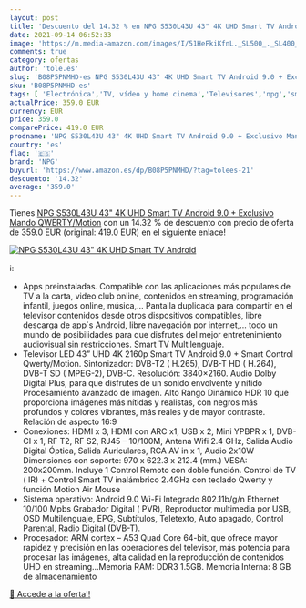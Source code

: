 ```yaml
---
layout: post
title: 'Descuento del 14.32 % en NPG S530L43U 43" 4K UHD Smart TV Android'
date: 2021-09-14 06:52:33
image: 'https://m.media-amazon.com/images/I/51HeFkiKfnL._SL500_._SL400_.jpg'
comments: true
category: ofertas
author: 'tole.es'
slug: 'B08P5PNMHD-es NPG S530L43U 43" 4K UHD Smart TV Android 9.0 + Exclusivo...'
sku: 'B08P5PNMHD-es'
tags: [ 'Electrónica','TV, vídeo y home cinema','Televisores','npg','smart','tv', ]
actualPrice: 359.0 EUR
currency: EUR
price: 359.0
comparePrice: 419.0 EUR
prodname: 'NPG S530L43U 43" 4K UHD Smart TV Android 9.0 + Exclusivo Mando QWERTY/Motion'
country: 'es'
flag: '🇪🇸'
brand: 'NPG'
buyurl: 'https://www.amazon.es/dp/B08P5PNMHD/?tag=tolees-21'
descuento: '14.32'
average: '359.0'
---
```


Tienes [NPG S530L43U 43" 4K UHD Smart TV Android 9.0 + Exclusivo Mando QWERTY/Motion](https://www.amazon.es/dp/B08P5PNMHD/?tag=tolees-21) con un 14.32 % de descuento con precio de oferta de 359.0 EUR (original: 419.0 EUR) en el siguiente enlace!

[![NPG S530L43U 43" 4K UHD Smart TV Android](https://m.media-amazon.com/images/I/51HeFkiKfnL._SL500_._SL400_.jpg)](https://www.amazon.es/dp/B08P5PNMHD/?tag=tolees-21)

ℹ️:

- Apps preinstaladas. Compatible con las aplicaciones más populares de TV a la carta, video club online, contenidos en streaming, programación infantil, juegos online, música,… Pantalla duplicada para compartir en el televisor contenidos desde otros dispositivos compatibles, libre descarga de app´s Android, libre navegación por internet,… todo un mundo de posibilidades para que disfrutes del mejor entretenimiento audiovisual sin restricciones. Smart TV Multilenguaje.
- Televisor LED 43” UHD 4K 2160p Smart TV Android 9.0 + Smart Control Qwerty/Motion. Sintonizador: DVB-T2 ( H.265), DVB-T HD ( H.264), DVB-T SD ( MPEG-2), DVB-C. Resolución: 3840×2160. Audio Dolby Digital Plus, para que disfrutes de un sonido envolvente y nítido Procesamiento avanzado de imagen. Alto Rango Dinámico HDR 10 que proporciona imágenes más nítidas y realistas, con negros más profundos y colores vibrantes, más reales y de mayor contraste. Relación de aspecto 16:9
- Conexiones: HDMI x 3, HDMI con ARC x1, USB x 2, Mini YPBPR x 1, DVB-CI x 1, RF T2, RF S2, RJ45 – 10/100M, Antena Wifi 2.4 GHz, Salida Audio Digital Óptica, Salida Auriculares, RCA AV in x 1, Audio 2x10W Dimensiones con soporte: 970 x 622.3 x 212.4 (mm.) VESA: 200x200mm. Incluye 1 Control Remoto con doble función. Control de TV ( IR) + Control Smart TV inalámbrico 2.4GHz con teclado Qwerty y función Motion Air Mouse
- Sistema operativo: Android 9.0 Wi-Fi Integrado 802.11b/g/n Ethernet 10/100 Mpbs Grabador Digital ( PVR), Reproductor multimedia por USB, OSD Multilenguaje, EPG, Subtítulos, Teletexto, Auto apagado, Control Parental, Radio Digital (DVB-T).
- Procesador: ARM cortex – A53 Quad Core 64-bit, que ofrece mayor rapidez y precisión en las operaciones del televisor, más potencia para procesar las imágenes, alta calidad en la reproducción de contenidos UHD en streaming…Memoria RAM: DDR3 1.5GB. Memoria Interna: 8 GB de almacenamiento

[🛒 Accede a la oferta!!](https://www.amazon.es/dp/B08P5PNMHD/?tag=tolees-21)
